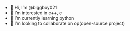 - 👋 Hi, I’m @biggboy021
- 👀 I’m interested in c++, c
- 🌱 I’m currently learning python
- 💞️ I’m looking to collaborate on op(open-source project)

<!---
biggboy021/biggboy021 is a ✨ special ✨ repository because its `README.md` (this file) appears on your GitHub profile.
You can click the Preview link to take a look at your changes.
--->
